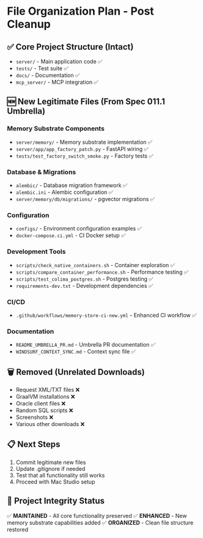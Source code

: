 # File Organization Plan - Post Cleanup

## ✅ Core Project Structure (Intact)
- `server/` - Main application code ✅
- `tests/` - Test suite ✅
- `docs/` - Documentation ✅
- `mcp_server/` - MCP integration ✅

## 🆕 New Legitimate Files (From Spec 011.1 Umbrella)

### Memory Substrate Components
- `server/memory/` - Memory substrate implementation ✅
- `server/app/app_factory_patch.py` - FastAPI wiring ✅
- `tests/test_factory_switch_smoke.py` - Factory tests ✅

### Database & Migrations
- `alembic/` - Database migration framework ✅
- `alembic.ini` - Alembic configuration ✅
- `server/memory/db/migrations/` - pgvector migrations ✅

### Configuration
- `configs/` - Environment configuration examples ✅
- `docker-compose.ci.yml` - CI Docker setup ✅

### Development Tools
- `scripts/check_native_containers.sh` - Container exploration ✅
- `scripts/compare_container_performance.sh` - Performance testing ✅
- `scripts/test_colima_postgres.sh` - Postgres testing ✅
- `requirements-dev.txt` - Development dependencies ✅

### CI/CD
- `.github/workflows/memory-store-ci-new.yml` - Enhanced CI workflow ✅

### Documentation
- `README_UMBRELLA_PR.md` - Umbrella PR documentation ✅
- `WINDSURF_CONTEXT_SYNC.md` - Context sync file ✅

## 🗑️ Removed (Unrelated Downloads)
- Request XML/TXT files ❌
- GraalVM installations ❌
- Oracle client files ❌
- Random SQL scripts ❌
- Screenshots ❌
- Various other downloads ❌

## 📋 Next Steps
1. Commit legitimate new files
2. Update .gitignore if needed
3. Test that all functionality still works
4. Proceed with Mac Studio setup

## 🎯 Project Integrity Status
✅ **MAINTAINED** - All core functionality preserved
✅ **ENHANCED** - New memory substrate capabilities added
✅ **ORGANIZED** - Clean file structure restored
